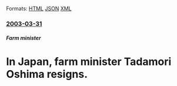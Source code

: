 
Formats: [HTML](/news/2003/03/31/in-japan-farm-minister-tadamori-oshima-resigns.html)  [JSON](/news/2003/03/31/in-japan-farm-minister-tadamori-oshima-resigns.json)  [XML](/news/2003/03/31/in-japan-farm-minister-tadamori-oshima-resigns.xml)  

### [2003-03-31](/news/2003/03/31/index.md)

##### Farm minister
#  In Japan, farm minister Tadamori Oshima resigns.



